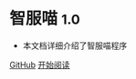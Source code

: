 <!--
 * @Author: 邹洋
 * @Date: 2022-01-06 13:24:02
 * @Email: 2810201146@qq.com
 * @LastEditors:  
 * @LastEditTime: 2022-01-06 13:39:20
 * @Description: 
-->
<!-- _coverpage.md -->

# 智服喵 <small>1.0</small>
- 本文档详细介绍了智服喵程序

[GitHub](https://gitee.com/TEAM_JT/ChileCat)
[开始阅读](#quick-start)
